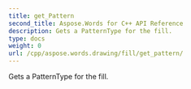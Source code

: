 ```yaml
---
title: get_Pattern
second_title: Aspose.Words for C++ API Reference
description: Gets a PatternType for the fill. 
type: docs
weight: 0
url: /cpp/aspose.words.drawing/fill/get_pattern/
---
```


Gets a PatternType for the fill. 

